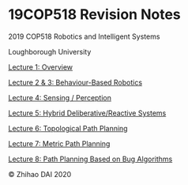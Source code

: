 # 19COP518 Revision Notes

2019 COP518 Robotics and Intelligent Systems

Loughborough University



[Lecture 1: Overview](lecture-01.md)

[Lecture 2 & 3: Behaviour-Based Robotics](lecture-02.md)

[Lecture 4: Sensing / Perception](lecture-04.md)

[Lecture 5: Hybrid Deliberative/Reactive Systems](lecture-05.md)

[Lecture 6: Topological Path Planning](lecture-06.md)

[Lecture 7: Metric Path Planning](lecture-07.md)

[Lecture 8: Path Planning Based on Bug Algorithms](lecture-08.md)



© Zhihao DAI 2020

